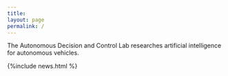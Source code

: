 ```yaml
---
title:
layout: page
permalink: /
---
```


The Autonomous Decision and Control Lab researches artificial intelligence for autonomous vehicles.

{%include news.html %}